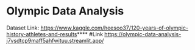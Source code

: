 # Olympic Data Analysis
Dataset Link: https://www.kaggle.com/heesoo37/120-years-of-olympic-history-athletes-and-results****
#Link 
https://olympic-data-analysis-j7vsdtcp9maff5ahfwituu.streamlit.app/
 
